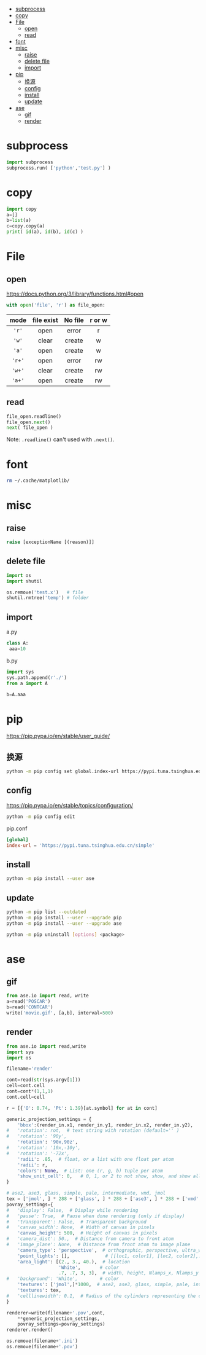 
<!-- @import "[TOC]" {cmd="toc" depthFrom=1 depthTo=6 orderedList=false} -->

<!-- code_chunk_output -->

- [subprocess](#subprocess)
- [copy](#copy)
- [File](#file)
  - [open](#open)
  - [read](#read)
- [font](#font)
- [misc](#misc)
  - [raise](#raise)
  - [delete file](#delete-file)
  - [import](#import)
- [pip](#pip)
  - [换源](#换源)
  - [config](#config)
  - [install](#install)
  - [update](#update)
- [ase](#ase)
  - [gif](#gif)
  - [render](#render)

<!-- /code_chunk_output -->

# subprocess

```python
import subprocess
subprocess.run( ['python','test.py'] )
```

# copy

```python
import copy
a=[]
b=list(a)
c=copy.copy(a)
print( id(a), id(b), id(c) )
```

# File

## open

<https://docs.python.org/3/library/functions.html#open>

```py
with open('file', 'r') as file_open:
```
|mode   |file exist |No file|r or w 
|:---:  |:-:        |:-:    |:---:  
|`'r'`  |open       |error  |r
|`'w'`  |clear      |create |w
|`'a'`  |open       |create |w
|`'r+'` |open       |error  |rw
|`'w+'` |clear      |create |rw
|`'a+'` |open       |create |rw

## read

```py
file_open.readline()
file_open.next()
next( file_open )
```

Note: `.readline()` can't used with `.next()`.

# font

```bash
rm ~/.cache/matplotlib/
```

# misc

## raise

```python
raise [exceptionName [(reason)]]
```

## delete file

```py
import os
import shutil

os.remove('test.x')   # file
shutil.rmtree('temp') # folder
```

## import

a.py

```py
class A:
 aaa=10
```

b.py

```py
import sys
sys.path.append(r'./')
from a import A

b=A.aaa
```

# pip

<https://pip.pypa.io/en/stable/user_guide/>

## 换源

```bash
python -m pip config set global.index-url https://pypi.tuna.tsinghua.edu.cn/simple
```

## config

<https://pip.pypa.io/en/stable/topics/configuration/>

```bash
python -m pip config edit
```

pip.conf

```conf
[global]
index-url = 'https://pypi.tuna.tsinghua.edu.cn/simple'
```

## install

```sh
python -m pip install --user ase
```

## update

```sh
python -m pip list --outdated
python -m pip install --user --upgrade pip
python -m pip install --user --upgrade ase

python -m pip uninstall [options] <package>
```

# ase

## gif

```python
from ase.io import read, write
a=read('POSCAR')
b=read('CONTCAR')
write('movie.gif', [a,b], interval=500)
```

## render

```py
from ase.io import read,write
import sys
import os

filename='render'

cont=read(str(sys.argv[1]))
cell=cont.cell
cont=cont*(1,1,1)
cont.cell=cell

r = [{'O': 0.74, 'Pt': 1.39}[at.symbol] for at in cont]

generic_projection_settings = {
    'bbox':(render_in.x1, render_in.y1, render_in.x2, render_in.y2),
#   'rotation': rot,  # text string with rotation (default='' )
#   'rotation': '90y',
    'rotation': '90x,90z',
#   'rotation': '10x,-10y',
#   'rotation': '-72x',
    'radii': .85,  # float, or a list with one float per atom
    'radii': r,
    'colors': None,  # List: one (r, g, b) tuple per atom
    'show_unit_cell': 0,   # 0, 1, or 2 to not show, show, and show all of cell
}

# ase2, ase3, glass, simple, pale, intermediate, vmd, jmol
tex = ['jmol', ] * 288 + ['glass', ] * 288 + ['ase3', ] * 288 + ['vmd', ] * 288
povray_settings={
#   'display': False,  # Display while rendering
#   'pause': True,  # Pause when done rendering (only if display)
#   'transparent': False,  # Transparent background
#   'canvas_width': None,  # Width of canvas in pixels
    'canvas_height': 500,  # Height of canvas in pixels
#   'camera_dist': 50.,  # Distance from camera to front atom
#   'image_plane': None,  # Distance from front atom to image plane
    'camera_type': 'perspective',  # orthographic, perspective, ultra_wide_angle
    'point_lights': [],             # [[loc1, color1], [loc2, color2],...]
    'area_light': [(2., 3., 40.),  # location
                   'White',       # color
                   .7, .7, 3, 3],  # width, height, Nlamps_x, Nlamps_y
#   'background': 'White',        # color
    'textures': ['jmol',]*1000,  # ase2, ase3, glass, simple, pale, intermediate, vmd, jmol
    'textures': tex,
#   'celllinewidth': 0.1,  # Radius of the cylinders representing the cell
}

renderer=write(filename+'.pov',cont,
    **generic_projection_settings,
    povray_settings=povray_settings)
renderer.render()

os.remove(filename+'.ini')
os.remove(filename+'.pov')
```
